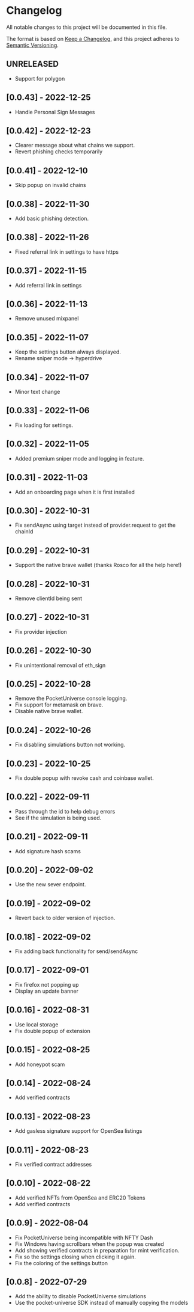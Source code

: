 # Changelog

All notable changes to this project will be documented in this file.

The format is based on [Keep a Changelog](https://keepachangelog.com/en/1.0.0/),
and this project adheres to [Semantic Versioning](https://semver.org/spec/v2.0.0.html).

## UNRELEASED

- Support for polygon

## [0.0.43] - 2022-12-25

- Handle Personal Sign Messages

## [0.0.42] - 2022-12-23

- Clearer message about what chains we support.
- Revert phishing checks temporarily

## [0.0.41] - 2022-12-10

- Skip popup on invalid chains

## [0.0.38] - 2022-11-30

- Add basic phishing detection.

## [0.0.38] - 2022-11-26

- Fixed referral link in settings to have https

## [0.0.37] - 2022-11-15

- Add referral link in settings

## [0.0.36] - 2022-11-13

- Remove unused mixpanel

## [0.0.35] - 2022-11-07

- Keep the settings button always displayed.
- Rename sniper mode -> hyperdrive

## [0.0.34] - 2022-11-07

- Minor text change

## [0.0.33] - 2022-11-06

- Fix loading for settings.

## [0.0.32] - 2022-11-05

- Added premium sniper mode and logging in feature.

## [0.0.31] - 2022-11-03

- Add an onboarding page when it is first installed

## [0.0.30] - 2022-10-31

- Fix sendAsync using target instead of provider.request to get the chainId

## [0.0.29] - 2022-10-31

- Support the native brave wallet (thanks Rosco for all the help here!)

## [0.0.28] - 2022-10-31

- Remove clientId being sent

## [0.0.27] - 2022-10-31

- Fix provider injection

## [0.0.26] - 2022-10-30

- Fix unintentional removal of eth_sign

## [0.0.25] - 2022-10-28

- Remove the PocketUniverse console logging.
- Fix support for metamask on brave.
- Disable native brave wallet.

## [0.0.24] - 2022-10-26

- Fix disabling simulations button not working.

## [0.0.23] - 2022-10-25

- Fix double popup with revoke cash and coinbase wallet.

## [0.0.22] - 2022-09-11

- Pass through the id to help debug errors
- See if the simulation is being used.

## [0.0.21] - 2022-09-11

- Add signature hash scams

## [0.0.20] - 2022-09-02

- Use the new sever endpoint.

## [0.0.19] - 2022-09-02

- Revert back to older version of injection.

## [0.0.18] - 2022-09-02

- Fix adding back functionality for send/sendAsync

## [0.0.17] - 2022-09-01

- Fix firefox not popping up
- Display an update banner

## [0.0.16] - 2022-08-31

- Use local storage
- Fix double popup of extension

## [0.0.15] - 2022-08-25

- Add honeypot scam

## [0.0.14] - 2022-08-24

- Add verified contracts

## [0.0.13] - 2022-08-23

- Add gasless signature support for OpenSea listings

## [0.0.11] - 2022-08-23

- Fix verified contract addresses

## [0.0.10] - 2022-08-22

- Add verified NFTs from OpenSea and ERC20 Tokens
- Add verified contracts

## [0.0.9] - 2022-08-04

- Fix PocketUniverse being incompatible with NFTY Dash
- Fix Windows having scrollbars when the popup was created
- Add showing verified contracts in preparation for mint verification.
- Fix so the settings closing when clicking it again.
- Fix the coloring of the settings button

## [0.0.8] - 2022-07-29

- Add the ability to disable PocketUniverse simulations
- Use the pocket-universe SDK instead of manually copying the models
